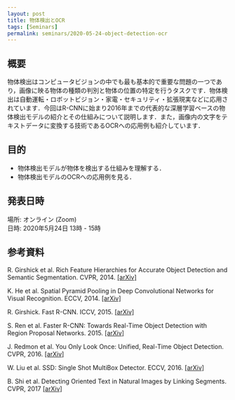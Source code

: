 ```yaml
---
layout: post
title: 物体検出とOCR
tags: [Seminars]
permalink: seminars/2020-05-24-object-detection-ocr
---
```


## 概要
物体検出はコンピュータビジョンの中でも最も基本的で重要な問題の一つであり，画像に映る物体の種類の判別と物体の位置の特定を行うタスクです．物体検出は自動運転・ロボットビジョン・家電・セキュリティ・拡張現実などに応用されています．今回はR-CNNに始まり2016年までの代表的な深層学習ベースの物体検出モデルの紹介とその仕組みについて説明します．また，画像内の文字をテキストデータに変換する技術であるOCRへの応用例も紹介しています．

## 目的
- 物体検出モデルが物体を検出する仕組みを理解する．
- 物体検出モデルのOCRへの応用例を見る．

## 発表日時
場所: オンライン (Zoom) \
日時: 2020年5月24日 13時 - 15時

## 参考資料
R. Girshick et al. Rich Feature Hierarchies for Accurate Object Detection and Semantic Segmentation. CVPR, 2014. [[arXiv]](https://arxiv.org/abs/1311.2524)

K. He et al. Spatial Pyramid Pooling in Deep Convolutional Networks for Visual Recognition. ECCV, 2014. [[arXiv]](https://arxiv.org/abs/1406.4729)

R. Girshick. Fast R-CNN. ICCV, 2015. [[arXiv]](https://arxiv.org/abs/1504.08083)

S. Ren et al. Faster R-CNN: Towards Real-Time Object Detection with Region Proposal Networks. 2015. [[arXiv]](https://arxiv.org/abs/1506.01497)

J. Redmon et al. You Only Look Once: Unified, Real-Time Object Detection. CVPR, 2016. [[arXiv]](https://arxiv.org/abs/1506.02640)

W. Liu et al. SSD: Single Shot MultiBox Detector. ECCV, 2016. [[arXiv]](https://arxiv.org/abs/1512.02325)

B. Shi et al. Detecting Oriented Text in Natural Images by Linking Segments. CVPR, 2017 [[arXiv]](https://arxiv.org/abs/1703.06520)